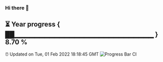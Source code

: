 ### Hi there 👋
⏳ Year progress { ██▁▁▁▁▁▁▁▁▁▁▁▁▁▁▁▁▁▁▁▁▁▁▁▁▁▁▁▁ } 8.70 %
---
⏰ Updated on Tue, 01 Feb 2022 18:18:45 GMT
![Progress Bar CI](https://github.com/liununu/liununu/workflows/Progress%20Bar%20CI/badge.svg)
